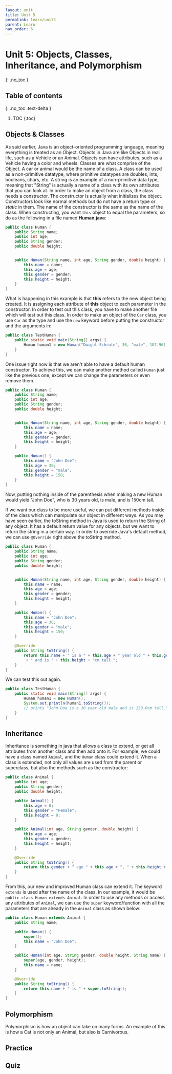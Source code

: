 ```yaml
---
layout: unit
title: Unit 5
permalink: learn/unit5
parent: Learn
nav_order: 6
---
```


# Unit 5: Objects, Classes, Inheritance, and Polymorphism
{: .no_toc }

## Table of contents
{: .no_toc .text-delta }

1. TOC
{:toc}

## Objects & Classes
As said earlier, Java is an object-oriented programming language, meaning everything is treated as an Object. Objects in Java are like Objects in real life, such as a Vehicle or an Animal. Objects can have attributes, such as a Vehicle having a color and wheels. Classes are what comprise of the Object. A car or animal would be the name of a class. A class can be used as a non-primitive datatype, where primitive datatypes are doubles, ints, booleans, chars, etc. A string is an example of a non-primitive data type, meaning that "String" is actually a name of a class with its own attributes that you can look at. In order to make an object from a class, the class needs a constructor. The constructor is actually what initializes the object. Constructors look like normal methods but do not have a return type or *static* in them. The name of the constructor is the same as the name of the class. When constructing, you want `this` object to equal the parameters, so do as the following in a file named **Human.java**:

```java
public class Human {
    public String name;
    public int age;
    public String gender;
    public double height;


    public Human(String name, int age, String gender, double height) {
        this.name = name;
        this.age = age;
        this.gender = gender;
        this.height = height;
    }
}
```

What is happening in this example is that __this__ refers to the new object being created. It is assigning each attribute of __this__ object to each parameter in the constructor. In order to test out this class, you have to make another file which will test out this class. In order to make an object of the `Car` class, you use `Car` as the type and use the `new` keyword before putting the constructor and the arguments in:
```java
public class TestHuman {
    public static void main(String[] args) {
        Human human1 = new Human("Dwight Schrute", 30, "male", 187.96);
    }
}
```
One issue right now is that we aren't able to have a default human constructor. To achieve this, we can make another method called `Human` just like the previous one, except we can change the parameters or even remove them.

```java
public class Human {
    public String name;
    public int age;
    public String gender;
    public double height;


    public Human(String name, int age, String gender, double height) {
        this.name = name;
        this.age = age;
        this.gender = gender;
        this.height = height;
    }

    public Human() {
        this.name = "John Doe";
        this.age = 30;
        this.gender = "male";
        this.height = 150;
    }
}
```

Now, putting nothing inside of the parenthesis when making a new Human would yield "John Doe", who is 30 years old, is male, and is 150cm tall.

If we want our class to be more useful, we can put different methods inside of the class which can manipulate our object in different ways. As you may have seen earlier, the toString method in Java is used to return the String of any object. It has a default return value for any objects, but we want to return the string in a certain way. In order to override Java's default method, we can use `@Override` right above the toString method.
```java
public class Human {
    public String name;
    public int age;
    public String gender;
    public double height;


    public Human(String name, int age, String gender, double height) {
        this.name = name;
        this.age = age;
        this.gender = gender;
        this.height = height;
    }

    public Human() {
        this.name = "John Doe";
        this.age = 30;
        this.gender = "male";
        this.height = 150;
    }

    @Override
    public String toString() {
        return this.name + " is a " + this.age + " year old " + this.gender
         + " and is " + this.height + "cm tall.";
    }
}
```

We can test this out again.

```java
public class TestHuman {
    public static void main(String[] args) {
        Human human1 = new Human();
        System.out.println(human1.toString());
        // prints "John Doe is a 30 year old male and is 150.0cm tall."
    }
}
```
## Inheritance
Inheritance is something in java that allows a class to extend, or get all attributes from another class and then add onto it. For example, we could have a class named `Animal`, and the `Human` class could extend it. When a class is extended, not only all values are used from the parent or superclass, but also the methods such as the constructor:
```java
public class Animal {
    public int age;
    public String gender;
    public double height;

    public Animal() {
        this.age = 0;
        this.gender = "Female";
        this.height = 0;
    }

    public Animal(int age, String gender, double height) {
        this.age = age;
        this.gender = gender;
        this.height = height;
    }

    @Override
    public String toString() {
        return this.gender + " age " + this.age + ", " + this.height + "cm tall.";
    }
}
```

From this, our new and improved Human class can extend it. The keyword `extends` is used after the name of the class. In our example, it would be `public class Human extends Animal`. In order to use any methods or access any attributes of `Animal`, we can use the `super` keyword/function with all the parameters that are already in the `Animal` class as shown below:

```java
public class Human extends Animal {
    public String name;

    public Human() {
        super();
        this.name = "John Doe";
    }

    public Human(int age, String gender, double height, String name) {
        super(age, gender, height);
        this.name = name;
    }

    @Override
    public String toString() {
        return this.name + " is " + super.toString();
    }
}
```
## Polymorphism
Polymorphism is how an object can take on many forms. An example of this is how a Cat is not only an Animal, but also is Carnivorous.

## Practice

## Quiz
